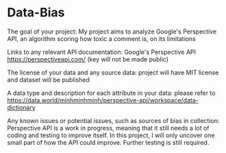# Data-Bias

The goal of your project: My project aims to analyze Google's Perspective API, an algorithm scoring how toxic a comment is, on its limitations

Links to any relevant API documentation: Google's Perspective API https://perspectiveapi.com/ (key will not be made public)

The license of your data and any source data: project will have MIT license and dataset will be published

A data type and description for each attribute in your data: please refer to https://data.world/minhminhminh/perspective-api/workspace/data-dictionary

Any known issues or potential issues, such as sources of bias in collection: Perspective API is a work in progress, meaning that it still needs a lot of coding and testing to improve itself. In this project, I will only uncover one small part of how the API could improve. Further testing is still required. 
